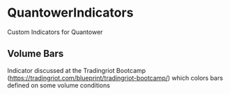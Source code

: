 # QuantowerIndicators
Custom Indicators for Quantower

## Volume Bars
Indicator discussed at the Tradingriot Bootcamp (https://tradingriot.com/blueprint/tradingriot-bootcamp/) which colors bars defined on some volume conditions
